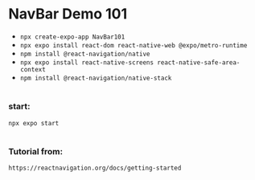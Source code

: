 # NavBar Demo 101

- `npx create-expo-app NavBar101`
- `npx expo install react-dom react-native-web @expo/metro-runtime`
- `npm install @react-navigation/native`
- `npx expo install react-native-screens react-native-safe-area-context`
- `npm install @react-navigation/native-stack`

#

### start:

```
npx expo start
```

#

### Tutorial from:

```
https://reactnavigation.org/docs/getting-started

```
